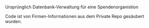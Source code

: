 Ursprünglich Datenbank-Verwaltung für eine Spendenorganistion

Code ist von Firmen-Informationen aus dem Private Repo gesäubert wurden.